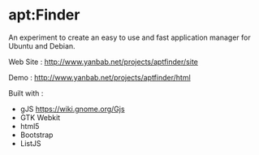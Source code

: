 apt:Finder
=========

An experiment to create an easy to use and fast application manager for Ubuntu and Debian.

Web Site : http://www.yanbab.net/projects/aptfinder/site

Demo : http://www.yanbab.net/projects/aptfinder/html

Built with :
- gJS https://wiki.gnome.org/Gjs
- GTK Webkit
- html5
- Bootstrap
- ListJS

